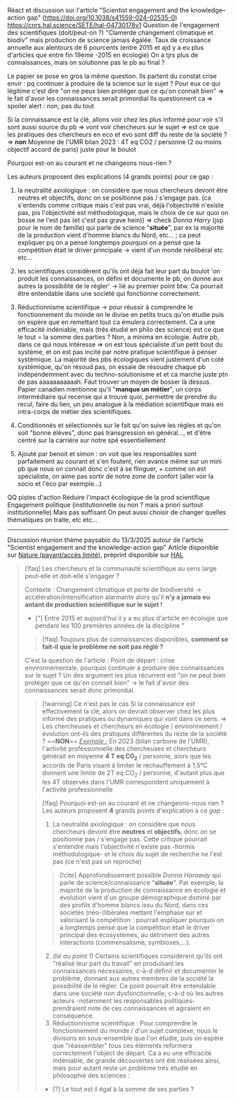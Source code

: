 Réact et discussion sur l'article "Scientist engagement and the knowledge–action gap" (https://doi.org/10.1038/s41559-024-02535-0)
https://cnrs.hal.science/SETE/hal-04730178v1 
Question de l'engagement des scientifiques (doit/peut-on ?)
"Clamerde changement climatique et biodiv" mais production de science jamais égalée. Taux de croissance annuelle aux alentours de 6 pourcents (entre 2015 et ajd y a eu plus d'articles que entre fin 19ème -2015 en écologie)
On a tjrs plus de connaissances, mais on solutionne pas le pb au final ?

Le papier se pose en gros la même question. Ils partent du constat crise envir : pq continuer à produire de la science sur le sujet ? 
Pour eux ce qui légitime c'est dire "on ne peux bien protéger que ce qu'on connait bien" => le fait d'avoir les connaissances serait primordial 
Ils questionnent ca => spoiler alert : non, pas du tout

Si la connaissance est la clé, allons voir chez les plus informé pour voir s'il sont aussi source du pb => vont voir chercheurs sur le sujet => est ce que les pratiques des chercheurs en eco et evo sont diff du reste de la société ? => **non**
Moyenne de l'UMR bilan 2023 : 4T eq CO2 / personne (2 ou moins objectif accord de paris) juste pour le boulot

Pourquoi est-on au courant et ne changeons nous-rien ?

Les auteurs proposent des explications (4 grands points) pour ce gap :
1) la neutralité axiologique : on considère que nous chercheurs devont être neutres et objectifs, donc on se positionne pas / s'engage pas. (ca s'entends comme critique mais c'est pas vrai, déjà l'objectivité n'existe pas, pis l'objectivité est méthodologique, mais le choix de ce sur quoi on bosse ne l'est pas (et c'est pas grave hein)) => check *Donna Harry* (jsp pour le nom de famille) qui parle de science "**située**", par ex la majorité de la production vient d'homme blancs du Nord, etc... ; ca peut expliquer pq on a pensé longtemps pourquoi on a pensé que la compétition était le driver principale → vient d'un monde néolibéral etc etc...
2)  les scientifiques considèrent qu'ils ont déjà fait leur part du boulot 'on produit les connaissances, on défini et documente le pb, on donne aux autres la possibilité de le régler' → lié au premier point btw. Ca pourrait être entendable dans une société qui fonctionne correctement. 
3) Réductionnisme scientifique → pour réussir à comprendre le fonctionnement du monde on le divise en petits trucs qu'on étudie puis on espère que en remettant tout ca émulera correctement. Ca a une efficacité indéniable, mais (très étudié en philo des science) est ce que le tout = la somme des parties ? Non, a minima en écologie. Autre pb, dans ce qui nous intéresse => on est tous spécialiste d'un petit bout du système, et on est pas incité par notre pratique scientifique à penser systémique. La majorité des pbs écologiques vient justement d'un coté systémique, qu'on résoud pas, on essaie de résoudre chaque pb indépendemment avec du techno-solutionisme et et ca marche juste ptn de pas aaaaaaaaaaah. Faut trouver un moyen de bosser là dessus. Papier canadien mentionne qu'il "**manque un métier**", un corps intermédiaire qui recense qui a trouvé quoi, permettre de prendre du recul, faire du lien, un peu analogue à la médiation scientifique mais en intra-corps de métier des scientifiques. 
4) Conditionnés et sélectionnés sur le fait qu'on suive les règles et qu'on soit "bonne élèves", donc pas transgression en général..., et d'être centré sur la carrière sur notre spé essentiellement

5) Ajouté par benoit et simon : on voit que les responsables sont parfaitement au courant et s'en foutent, rien avance même sur un mini pb que nous on connait donc c'est à se flinguer, + comme on est spécialiste, on aime pas sortir de notre zone de confort (aller voir la socio et l'éco par exemple...)


QQ pistes d'action
Réduire l'impact écologique de la prod scientifique
Engagement politique (institutionnelle ou non ? mais a priori surtout institutionnelle)
Mais pas suffisant
On peut aussi choisir de changer quelles thématiques on traite, etc etc...


____

Discussion réunion thème paysabio du 13/3/2025 autour de l'article "Scientist engagement and the knowledge-action gap"
Article disponible sur [Nature (payant/accès limité)](https://doi.org/10.1038/s41559-024-02535-0), préprint disponible sur [HAL](https://cnrs.hal.science/SETE/hal-04730178v1)

>[!faq] Les chercheurs et la communauté scientifique au sens large peut-elle et doit-elle s'engager ?
>
>Contexte : Changement climatique et perte de biodiversité → accélération/intensification alarmante alors qu'il **n'y a jamais eu antant de production scientifique sur le sujet !** 
>- ["] Entre 2015 et aujourd'hui il y a eu plus d'article en écologie que pendant les 100 premières années de la discipline "
>
>> [!faq] Toujours plus de connaissances disponibles, **comment se fait-il que le problème ne soit pas réglé ?**
>
>C'est la question de l'article : 
>Point de départ : crise environnementale, pourquoi continuer à produire des connaissances sur le sujet ?
>Un des argument les plus récurrent est "on ne peut bien protéger que ce qu'on connait bien" → le fait d'avoir des connaissances serait donc primordial.
>>[!warning] Ce n'est pas le cas
>> Si la connaissance est effectivement la clé, alors on devrait observer chez les plus informé des pratiques ou dynamiques qui vont dans ce sens.
>>=> Les chercheuses et chercheurs en écologie / environnement / évolution ont-ils des pratiques différentes du reste de la société ?
>>==**NON**==
>><u><i>Exemple :</i></u> En 2023 (bilan carbone de l'UMR), l'activité professionnelle des chercheuses et chercheurs générait en moyenne **4 T eq C0**<sub><b>2</b></sub> / personne, alors que les accords de Paris visant à limiter le réchauffement à 1,5°C donnent une limite de 2T eq CO<sub>2</sub> / personne, d'autant plus que les 4T observés dans l'UMR correspondent uniquement à l'activité professionnelle
>
>>[!faq] Pourquoi est-on au courant et ne changeons-nous rien ?
>>Les auteurs proposent **4** grands points d'explication à ce *gap* :
>>1) La neutralité axiologique : on considère que nous chercheurs devont être **neutres** et **objectifs**, donc on se positionne pas / s'engage pas. Cette critique pourrait s'entendre mais l'objectivité n'existe pas -hormis méthodologique- et le choix du sujet de recherche ne l'est pas (ce n'est pas un reproche) 
>>>[!cite] Approfondissement possible 
>>>_Donna Haraway_ qui parle de science/connaissance "**située**".
>>>Par exemple, la majorité de la production de connaissance en écologie et évolution vient d'un groupe démographique dominé par des profils d'homme blancs issu du Nord, dans ces sociétés (néo-)libérales mettant l'emphase sur et valorisant la compétition : pourrait expliquer pourquoi on a longtemps pensé que la compétition était le driver principal des écosystèmes, au détriment des autres interactions (commensalisme, symbioses,...).
>>2) *(lié au point 1)* Certains scientifiques considèrent qu'ils ont "réalisé leur part du travail" en produisant les connaissances nécessaires, c-à-d définir et documenter le problème, donnant aux autres membres de la société la possibilité de le régler. Ce point pourrait être entendable dans une société non dysfonctionnelle, c-à-d où les autres acteurs -notamment les responsables politiques- prendraient note de ces connaissances et agiraient en conséquence.
>>3) Réductionnisme scientifique : Pour comprendre le fonctionnement du monde / d'un sujet complexe, nous le divisons en sous-ensemble que l'on étudie, puis on espère que "réassembler" tous ces éléments reformera correctement l'object de départ. Ca a eu une efficacité indéniable, de grande découvertes ont été réalisées ainsi, mais pour autant reste un problème très étudié en philosophie des sciences : 
>>- [?] Le tout est il égal à la somme de ses parties ?









